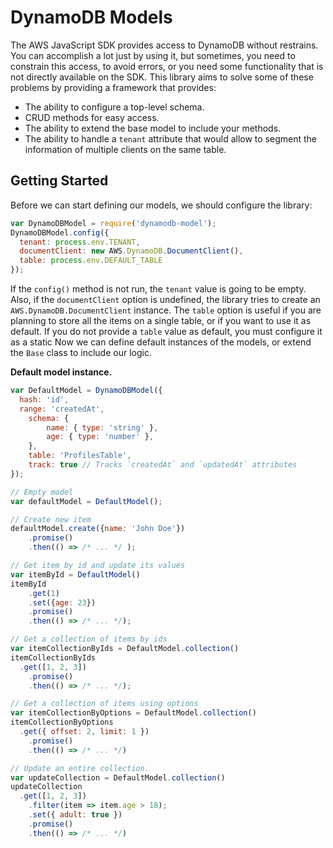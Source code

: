 # DynamoDB Models

The AWS JavaScript SDK provides access to DynamoDB without restrains. You can accomplish a lot just by using it, but sometimes, you need to constrain this access, to avoid errors, or you need some functionality that is not directly available on the SDK. This library aims to solve some of these problems by providing a framework that provides:

* The ability to configure a top-level schema.
* CRUD methods for easy access.
* The ability to extend the base model to include your methods.
* The ability to handle a `tenant` attribute that would allow to segment the information of multiple clients on the same table.

## Getting Started

Before we can start defining our models, we should configure the library:

```javascript
var DynamoDBModel = require('dynamodb-model');
DynamoDBModel.config({
  tenant: process.env.TENANT,
  documentClient: new AWS.DynamoDB.DocumentClient(),
  table: process.env.DEFAULT_TABLE
});
```

If the `config()` method is not run, the `tenant` value is going to be empty. Also, if the `documentClient` option is undefined, the library tries to create an `AWS.DynamoDB.DocumentClient` instance. The `table` option is useful if you are planning to store all the items on a single table, or if you want to use it as default. If you do not provide a `table` value as default, you must configure it as a static
Now we can define default instances of the models, or extend the `Base` class to include our logic.

**Default model instance.**

```javascript
var DefaultModel = DynamoDBModel({
  hash: 'id',
  range: 'createdAt',
	schema: {
		name: { type: 'string' },
		age: { type: 'number' },
	},
	table: 'ProfilesTable',
	track: true // Tracks `createdAt` and `updatedAt` attributes
});

// Empty model
var defaultModel = DefaultModel();

// Create new item
defaultModel.create({name: 'John Doe'})
	.promise()
	.then(() => /* ... */ );

// Get item by id and update its values
var itemById = DefaultModel()
itemById
	.get(1)
	.set({age: 23})
	.promise()
	.then(() => /* ... */);

// Get a collection of items by ids
var itemCollectionByIds = DefaultModel.collection()
itemCollectionByIds  
  .get([1, 2, 3])
	.promise()
	.then(() => /* ... */);

// Get a collection of items using options
var itemCollectionByOptions = DefaultModel.collection()
itemCollectionByOptions  
  .get({ offset: 2, limit: 1 })
	.promise()
	.then(() => /* ... */)

// Update an entire collection.
var updateCollection = DefaultModel.collection()
updateCollection  
  .get([1, 2, 3])
	.filter(item => item.age > 18);
	.set({ adult: true })
	.promise()
   	.then(() => /* ... */)
```
